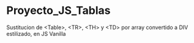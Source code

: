 # Proyecto_JS_Tablas
Sustitucion de &lt;Table>, &lt;TR>, &lt;TH> y &lt;TD> por array convertido a DIV estilizado, en JS Vanilla
